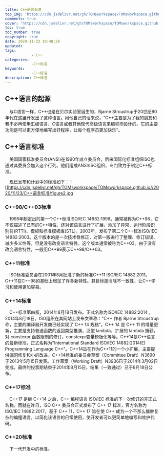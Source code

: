 ```yaml
---
title: C++语言标准
top_img: 'https://cdn.jsdelivr.net/gh/TOMsworkspace/TOMsworkspace.github.io/2020/11/23/C++语言标准/figure1.jpg'
comments: true
cover: 'https://cdn.jsdelivr.net/gh/TOMsworkspace/TOMsworkspace.github.io//2020/11/23/C++语言标准/figure1.jpg'
toc: true
toc_number: true
copyright: true
date: 2020-11-23 19:48:29
updated:
tags: 
            - C++
categories: 
            -C++标准
keywords: 
            -C++标准
description: C++标准
---
```


## C++语言的起源

&emsp;与C语言一样，C++也是在贝尔实验室诞生的，Bjarne Stroustrup于20世纪80年代在这里开发出了这种语言。用他自己的话来说，“C++主要是为了我的朋友和我不必再使用汇编语言、C语言或者其他现代高级语言来编程而设计的。它的主要功能是可以更方便地编写出好程序，让每个程序员更加快乐”。

## C++语言标准

&emsp;美国国家标准委员会(ANSI)在1990年成立委员会，后来国际化标准组织ISO也通过其委员会加入这个行列。他们组成ANSI/ISO组织，专门致力于制定C++标准。

&emsp;现已发布和计划中的标准如下：
![]<https://cdn.jsdelivr.net/gh/TOMsworkspace/TOMsworkspace.github.io//2020/11/23/C++语言标准/figure2.jpg>

### C++98/C++03标准

&emsp;1998年制定出的第一个C++标准ISO/IEC 14882:1998。通常被称为C++98，它不仅描述了已有的C++特性，还对该语言进行了扩展，添加了异常、运行阶段识别符(RTTI)、模板和标准模板库(STL)。2003年，发布了第二个C++标准ISO/IEC 14882:2003。这个版本的是一次技术性修正，对第一版进行了整理、修订错误、减少多义性等，但是没有改变语言特性。这个版本通常被称为C++03。由于没有改变语言特性，一般用C++98表示C++98/C++03。

### C++11标准

&emsp;ISO标准委员会在2001年8月批准了新的标准C++11 ISO/IEC 14882:2011。C++11在C++98的基础上增加了许多新特性。其目标是消除不一致性，让C++学习和使用更加容易。

### C++14标准

&emsp;C++标准第四版，2014年8月18日发布。正式名称为ISO/IEC 14882:2014 。2014年8月18日，ISO组织在其网站上发布文章称："C++ 作者 Bjarne Stroustrup 称，主要的编译器开发商已经实现了 C++ 14 规格"。C++ 14 是 C++ 11 的增量更新，主要是支持普通函数的返回类型推演，泛型 lambda，扩展的 lambda 捕获，对 constexpr 函数限制的修订，constexpr变量模板化等等。C++14是C++语言的最新标准，正式名称为"International Standard ISO/IEC 14882:2014(E) Programming Language C++"。C++14旨在作为C++11的一个小扩展，主要提供漏洞修复和小的改进。C++14标准的委员会草案（Committee Draft）N3690于2013年5月15日发表。工作草案（Working Draft）N3936已于2014年3月02日完成。最终的投票期结束于2014年8月15日，结果（一致通过）已于8月18日公布。

### C++17标准

&emsp;C++17 是继 C++14 之后，C++ 编程语言 ISO/IEC 标准的下一次修订的非正式名称。而就在昨日，ISO C++ 委员会正式发布了 C++ 17 标准，官方名称为 ISO/IEC 14882:2017。基于 C++ 11，C++ 17 旨在使 C++ 成为一个不那么臃肿复杂的编程语言，以简化该语言的日常使用，使开发者可以更简单地编写和维护代码。

### C++20标准

&emsp;下一代开发中的标准。
